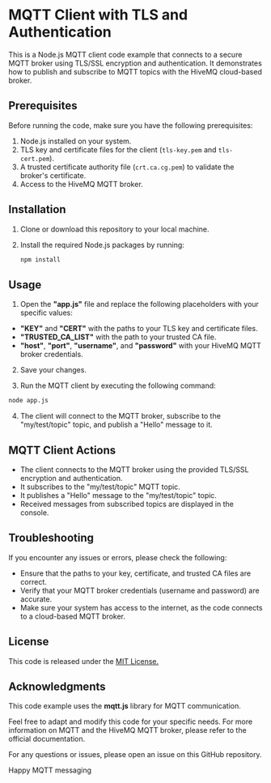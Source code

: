 # MQTT Client with TLS and Authentication

This is a Node.js MQTT client code example that connects to a secure MQTT broker using TLS/SSL encryption and authentication. It demonstrates how to publish and subscribe to MQTT topics with the HiveMQ cloud-based broker.

## Prerequisites

Before running the code, make sure you have the following prerequisites:

1. Node.js installed on your system.
2. TLS key and certificate files for the client (`tls-key.pem` and `tls-cert.pem`).
3. A trusted certificate authority file (`crt.ca.cg.pem`) to validate the broker's certificate.
4. Access to the HiveMQ MQTT broker.

## Installation

1. Clone or download this repository to your local machine.

2. Install the required Node.js packages by running:

   ```bash
   npm install
   ```

## Usage

1. Open the **"app.js"** file and replace the following placeholders with your specific values:

- **"KEY"** and **"CERT"** with the paths to your TLS key and certificate files.
- **"TRUSTED_CA_LIST"** with the path to your trusted CA file.
- **"host"**, **"port"**, **"username"**, and **"password"** with your HiveMQ MQTT broker credentials.

2. Save your changes.

3. Run the MQTT client by executing the following command:

```bash
node app.js
```

4. The client will connect to the MQTT broker, subscribe to the "my/test/topic" topic, and publish a "Hello" message to it.

## MQTT Client Actions

- The client connects to the MQTT broker using the provided TLS/SSL encryption and authentication.
- It subscribes to the "my/test/topic" MQTT topic.
- It publishes a "Hello" message to the "my/test/topic" topic.
- Received messages from subscribed topics are displayed in the console.

## Troubleshooting

If you encounter any issues or errors, please check the following:

- Ensure that the paths to your key, certificate, and trusted CA files are correct.
- Verify that your MQTT broker credentials (username and password) are accurate.
- Make sure your system has access to the internet, as the code connects to a cloud-based MQTT broker.

## License

This code is released under the [MIT License.](https://github.com/fermanguzel/mqtts-tls/blob/main/LICENSE)

## Acknowledgments

This code example uses the **mqtt.js** library for MQTT communication.

Feel free to adapt and modify this code for your specific needs. For more information on MQTT and the HiveMQ MQTT broker, please refer to the official documentation.

For any questions or issues, please open an issue on this GitHub repository.

Happy MQTT messaging
